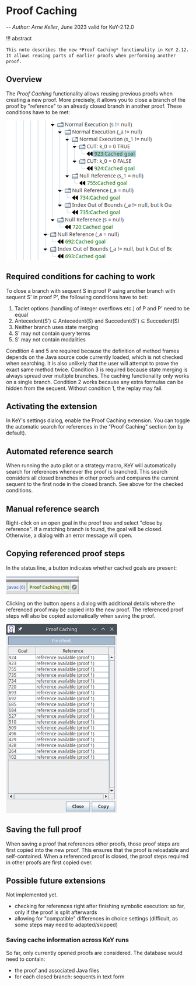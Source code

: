 # Proof Caching

-- *Author: Arne Keller*, June 2023 valid for KeY-2.12.0

!!! abstract

    This note describes the new *Proof Caching* functionality in KeY 2.12.
    It allows reusing parts of earlier proofs when performing another proof.
   

## Overview

The *Proof Caching* functionality allows reusing previous proofs when creating a new proof.
More precisely, it allows you to close a branch of the proof by "reference" to an already closed branch in another proof.
These conditions have to be met:

![tree with cached goals](./ProofCachingTree.png)

## Required conditions for caching to work

To close a branch with sequent S in proof P using another branch with sequent S' in proof P', the following conditions have to bet:

1. Taclet options (handling of integer overflows etc.) of P and P' need to be equal
2. Antecedent(S') ⊆ Antecedent(S) and Succedent(S') ⊆ Succedent(S)
3. Neither branch uses state merging
4. S' may not contain query terms
5. S' may not contain modalities

Condition 4 and 5 are required because the definition of method frames depends on the Java source code currently loaded,
which is not checked when searching.
It is also unlikely that the user will attempt to prove the exact same method twice.
Condition 3 is required because state merging is always spread over multiple branches.
The caching functionality only works on a single branch.
Condition 2 works because any extra formulas can be hidden from the sequent.
Without condition 1, the replay may fail.

## Activating the extension

In KeY's settings dialog, enable the Proof Caching extension.
You can toggle the automatic search for references in the "Proof Caching" section (on by default).

## Automated reference search

When running the auto pilot or a strategy macro, KeY will automatically search for references
whenever the proof is branched.
This search considers all closed branches in other proofs and compares the current sequent to the
first node in the closed branch.
See above for the checked conditions.

## Manual reference search

Right-click on an open goal in the proof tree and select "close by reference".
If a matching branch is found, the goal will be closed.
Otherwise, a dialog with an error message will open.

## Copying referenced proof steps

In the status line, a button indicates whether cached goals are present:

![button in status line](./ProofCachingStatusLine.png)

Clicking on the button opens a dialog with additional details where the referenced proof
may be copied into the new proof.
The referenced proof steps will also be copied automatically when saving the proof.

![dialog](./ProofCachingDialog.png)

## Saving the full proof

When saving a proof that references other proofs, those proof steps are first copied into the new proof.
This ensures that the proof is reloadable and self-contained.
When a referenced proof is closed, the proof steps required in other proofs are first copied over.

## Possible future extensions

Not implemented yet.

- checking for references right after finishing symbolic execution: so far, only if the proof is split afterwards
- allowing for "compatible" differences in choice settings (difficult, as some steps may need to adapted/skipped)

### Saving cache information across KeY runs

So far, only currently opened proofs are considered.
The database would need to contain:

- the proof and associated Java files
- for each closed branch: sequents in text form